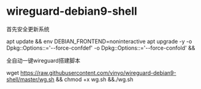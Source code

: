 # wireguard-debian9-shell

首先安全更新系统

apt update && env DEBIAN_FRONTEND=noninteractive apt upgrade -y -o Dpkg::Options::='--force-confdef' -o Dpkg::Options::='--force-confold' && 

全自动一键wireguard搭建脚本

wget https://raw.githubusercontent.com/vinyo/wireguard-debian9-shell/master/wg.sh && chmod +x wg.sh &&./wg.sh
